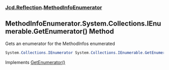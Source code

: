 ### [Jcd.Reflection](Jcd_Reflection.md 'Jcd.Reflection').[MethodInfoEnumerator](Jcd_Reflection_MethodInfoEnumerator.md 'Jcd.Reflection.MethodInfoEnumerator')
## MethodInfoEnumerator.System.Collections.IEnumerable.GetEnumerator() Method
Gets an enumerator for the MethodInfos enumerated  
```csharp
System.Collections.IEnumerator System.Collections.IEnumerable.GetEnumerator();
```

Implements [GetEnumerator()](https://docs.microsoft.com/en-us/dotnet/api/System.Collections.IEnumerable.GetEnumerator 'System.Collections.IEnumerable.GetEnumerator')  

